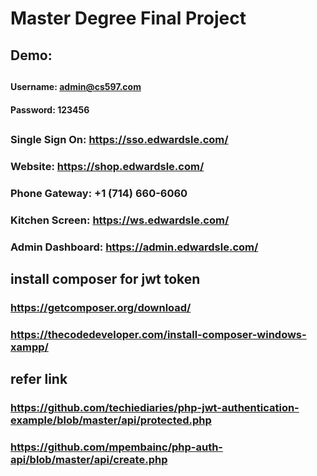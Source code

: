 # Master Degree Final Project
## Demo:
##
##
#### Username: admin@cs597.com
#### Password: 123456
##
##
### Single Sign On: https://sso.edwardsle.com/
### Website: https://shop.edwardsle.com/
### Phone Gateway: +1 (714) 660-6060
### Kitchen Screen: https://ws.edwardsle.com/
### Admin Dashboard: https://admin.edwardsle.com/
##
##
## install composer for jwt token
### https://getcomposer.org/download/
### https://thecodedeveloper.com/install-composer-windows-xampp/
##
##
## refer link
### https://github.com/techiediaries/php-jwt-authentication-example/blob/master/api/protected.php
### https://github.com/mpembainc/php-auth-api/blob/master/api/create.php
